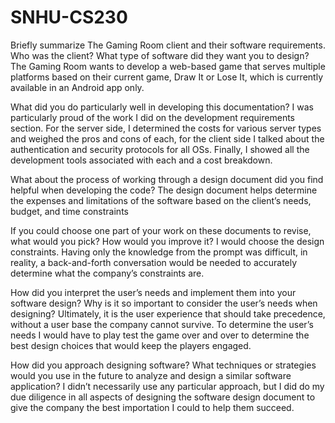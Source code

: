 # SNHU-CS230

Briefly summarize The Gaming Room client and their software requirements. Who was the client? What type of software did they want you to design?
The Gaming Room wants to develop a web-based game that serves multiple platforms based on their current game, Draw It or Lose It, which is currently available in an Android app only.

What did you do particularly well in developing this documentation?
I was particularly proud of the work I did on the development requirements section. For the server side, I determined the costs for various server types and weighed the pros and cons of each, for the client side I talked about the authentication and security protocols for all OSs.  Finally, I showed all the development tools associated with each and a cost breakdown. 

What about the process of working through a design document did you find helpful when developing the code?
The design document helps determine the expenses and limitations of the software based on the client’s needs, budget, and time constraints

If you could choose one part of your work on these documents to revise, what would you pick? How would you improve it?
I would choose the design constraints.  Having only the knowledge from the prompt was difficult, in reality, a back-and-forth conversation would be needed to accurately determine what the company’s constraints are.

How did you interpret the user’s needs and implement them into your software design? Why is it so important to consider the user’s needs when designing?
Ultimately, it is the user experience that should take precedence, without a user base the company cannot survive.  To determine the user’s needs I would have to play test the game over and over to determine the best design choices that would keep the players engaged.

How did you approach designing software? What techniques or strategies would you use in the future to analyze and design a similar software application?
I didn’t necessarily use any particular approach, but I did do my due diligence in all aspects of designing the software design document to give the company the best importation I could to help them succeed.

